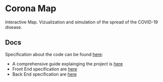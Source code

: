 # Corona Map 

Interactive Map. Vizualization and simulation of the spread of the COVID-19 disease.

## Docs 

Specification about the code can be found [here](../docs/):

- A comprehensive guide explainging the project is [here](../docs/report.pdf)
- Front End specification are [here](../docs/Front_end.md)
- Back End specification are [here](../docs/back_end.md)
